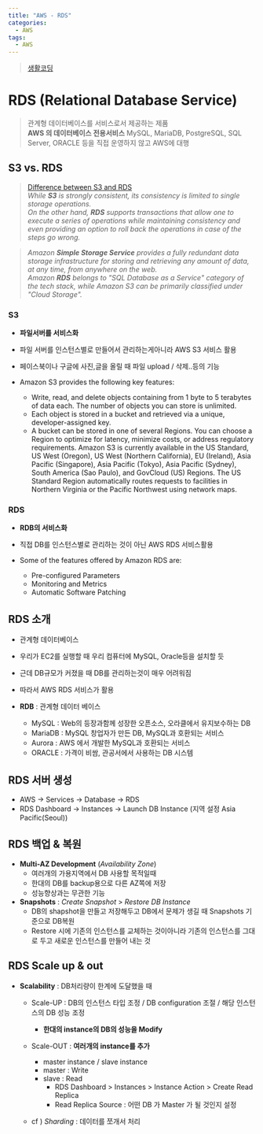 ```yaml
---
title: "AWS - RDS"
categories:
  - AWS
tags:
  - AWS
---
```


> [생활코딩](https://opentutorials.org/course/2717/11806)  

# RDS (Relational Database Service)
> 관계형 데이터베이스를 서비스로서 제공하는 제품  
> **AWS 의 데이터베이스 전용서비스**
> MySQL, MariaDB, PostgreSQL, SQL Server, ORACLE 등을 직접 운영하지 않고 AWS에 대행

## S3 vs. RDS
> [Difference between S3 and RDS](https://stackshare.io/stackups/amazon-rds-for-mysql-vs-amazon-s3)  
> *While **S3** is strongly consistent, its consistency is limited to single storage operations.*   
> *On the other hand, **RDS** supports transactions that allow one to execute a series of operations while maintaining consistency and even providing an option to roll back the operations in case of the steps go wrong.*    

> *Amazon **Simple Storage Service** provides a fully redundant data storage infrastructure for storing and retrieving any amount of data, at any time, from anywhere on the web.*  
> *Amazon **RDS** belongs to "SQL Database as a Service" category of the tech stack, while Amazon S3 can be primarily classified under "Cloud Storage".*  


### S3
- **파일서버를 서비스화**
- 파일 서버를 인스턴스별로 만들어서 관리하는게아니라 AWS S3 서비스 활용
- 페이스북이나 구글에 사진,글을 올릴 때 파일 upload / 삭제..등의 기능 
- Amazon S3 provides the following key features:

  - Write, read, and delete objects containing from 1 byte to 5 terabytes of data each. The number of objects you can store is unlimited.
  - Each object is stored in a bucket and retrieved via a unique, developer-assigned key.
  - A bucket can be stored in one of several Regions. You can choose a Region to optimize for latency, minimize costs, or address regulatory requirements. Amazon S3 is currently available in the US Standard, US West (Oregon), US West (Northern California), EU (Ireland), Asia Pacific (Singapore), Asia Pacific (Tokyo), Asia Pacific (Sydney), South America (Sao Paulo), and GovCloud (US) Regions. The US Standard Region automatically routes requests to facilities in Northern Virginia or the Pacific Northwest using network maps.
### RDS
- **RDB의 서비스화**
- 직접 DB를 인스턴스별로 관리하는 것이 아닌 AWS RDS 서비스활용
- Some of the features offered by Amazon RDS are:

  - Pre-configured Parameters
  - Monitoring and Metrics
  - Automatic Software Patching

## RDS 소개
- 관계형 데이터베이스
- 우리가 EC2를 실행할 때 우리 컴퓨터에 MySQL, Oracle등을 설치할 듯
- 근데 DB규모가 커졌을 때 DB를 관리하는것이 매우 어려워짐

- 따라서 AWS RDS 서비스가 활용

- **RDB** : 관계형 데이터 베이스
  - MySQL : Web의 등장과함께 성장한 오픈소스, 오라클에서 유지보수하는 DB
  - MariaDB : MySQL 창업자가 만든 DB, MySQL과 호환되는 서비스
  - Aurora : AWS 에서 개발한 MySQL과 호환되는 서비스
  - ORACLE : 가격이 비쌈, 관공서에서 사용하는 DB 시스템 


## RDS 서버 생성
- AWS -> Services -> Database -> RDS  
- RDS Dashboard -> Instances -> Launch DB Instance (지역 설정 Asia Pacific(Seoul))  

## RDS 백업 & 복원
- **Multi-AZ Development** (*Availability Zone*) 
  - 여러개의 가용지역에서 DB 사용할 목적일때
  - 한대의 DB를 backup용으로 다른 AZ쪽에 저장
  - 성능향상과는 무관한 기능
- **Snapshots** : *Create Snapshot* > *Restore DB Instance*
  - DB의 shapshot을 만들고 저장해두고 DB에서 문제가 생길 때 Snapshots 기준으로 DB복원
  - Restore 시에 기존의 인스턴스를 교체하는 것이아니라 기존의 인스턴스를 그대로 두고 새로운 인스턴스를 만들어 내는 것


## RDS Scale up & out
- **Scalability** : DB처리량이 한계에 도달했을 때 
  - Scale-UP : DB의 인스턴스 타입 조정 / DB configuration 조절 / 해당 인스턴스의 DB 성능 조정
    - **한대의 instance의 DB의 성능을 Modify**
  - Scale-OUT : **여러개의 instance를 추가**
    - master instance / slave instance
    - master : Write
    - slave : Read
      - RDS Dashboard > Instances > Instance Action > Create Read Replica
      - Read Replica Source :  어떤 DB 가 Master 가 될 것인지 설정

  - cf ) *Sharding* : 데이터를 쪼개서 처리

